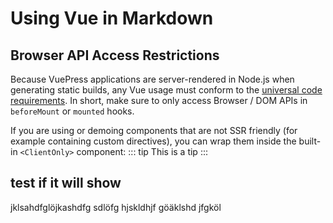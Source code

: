 # Using Vue in Markdown

## Browser API Access Restrictions

Because VuePress applications are server-rendered in Node.js when generating static builds, any Vue usage must conform to the [universal code requirements](https://ssr.vuejs.org/en/universal.html). In short, make sure to only access Browser / DOM APIs in `beforeMount` or `mounted` hooks.

If you are using or demoing components that are not SSR friendly (for example containing custom directives), you can wrap them inside the built-in `<ClientOnly>` component:
::: tip
This is a tip
:::
##

>
## test if it will show

jklsahdfglöjkashdfg sdlöfg hjskldhjf göäklshd jfgköl
##